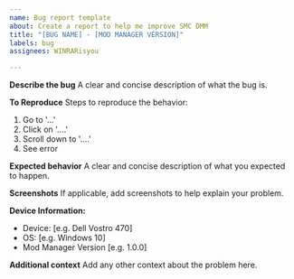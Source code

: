 ```yaml
---
name: Bug report template
about: Create a report to help me improve SMC DMM
title: "[BUG NAME] - [MOD MANAGER VERSION]"
labels: bug
assignees: WINRARisyou

---
```


**Describe the bug**
A clear and concise description of what the bug is.

**To Reproduce**
Steps to reproduce the behavior:
1. Go to '...'
2. Click on '....'
3. Scroll down to '....'
4. See error

**Expected behavior**
A clear and concise description of what you expected to happen.

**Screenshots**
If applicable, add screenshots to help explain your problem.

**Device Information:**
- Device: [e.g. Dell Vostro 470]
 - OS: [e.g. Windows 10]
 - Mod Manager Version [e.g. 1.0.0]

**Additional context**
Add any other context about the problem here.
